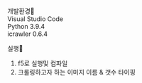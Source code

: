 개발환경🌹<br>
Visual Studio Code<br>
Python 3.9.4<br>
icrawler 0.6.4<br>

실행🌹
1. f5로 실행및 컴파일<br>
2. 크롤링하고자 하는 이미지 이름 & 갯수 타이핑<br>



